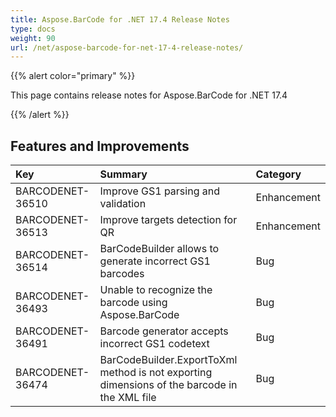 ```yaml
---
title: Aspose.BarCode for .NET 17.4 Release Notes
type: docs
weight: 90
url: /net/aspose-barcode-for-net-17-4-release-notes/
---
```


{{% alert color="primary" %}} 

This page contains release notes for Aspose.BarCode for .NET 17.4

{{% /alert %}} 
## **Features and Improvements**

|**Key**|**Summary**|**Category**|
| :- | :- | :- |
|BARCODENET-36510|Improve GS1 parsing and validation|Enhancement|
|BARCODENET-36513|Improve targets detection for QR|Enhancement|
|BARCODENET-36514|BarCodeBuilder allows to generate incorrect GS1 barcodes|Bug|
|BARCODENET-36493|Unable to recognize the barcode using Aspose.BarCode|Bug|
|BARCODENET-36491|Barcode generator accepts incorrect GS1 codetext|Bug|
|BARCODENET-36474|BarCodeBuilder.ExportToXml method is not exporting dimensions of the barcode in the XML file|Bug|

